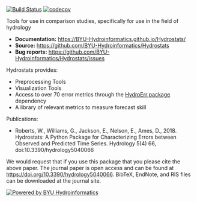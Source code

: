 [![Build Status](https://travis-ci.org/BYU-Hydroinformatics/Hydrostats.svg?branch=master)](https://travis-ci.org/BYU-Hydroinformatics/Hydrostats)
[![codecov](https://codecov.io/gh/BYU-Hydroinformatics/Hydrostats/branch/master/graph/badge.svg)](https://codecov.io/gh/BYU-Hydroinformatics/Hydrostats)

Tools for use in comparison studies, specifically for use in the field of hydrology

- **Documentation:** https://BYU-Hydroinformatics.github.io/Hydrostats/
- **Source:** https://github.com/BYU-Hydroinformatics/Hydrostats
- **Bug reports:** https://github.com/BYU-Hydroinformatics/Hydrostats/issues

Hydrostats provides:

- Preprocessing Tools
- Visualization Tools
- Access to over 70 error metrics through the [HydroErr package](https://github.com/BYU-Hydroinformatics/HydroErr) dependency
- A library of relevant metrics to measure forecast skill

Publications:
- Roberts, W., Williams, G., Jackson, E., Nelson, E., Ames, D., 2018. Hydrostats: A Python Package for Characterizing Errors between Observed and Predicted Time Series. Hydrology 5(4) 66, doi:10.3390/hydrology5040066

We would request that if you use this package that you please cite the above paper. The journal paper is open access and can be found at https://doi.org/10.3390/hydrology5040066. BibTeX, EndNote, and RIS files can be downloaded at the journal site.

[![Powered by BYU Hydroinformatics](https://img.shields.io/badge/powered%20by-BYU%20HydroInformatics-blue.svg)](http://worldwater.byu.edu/)
